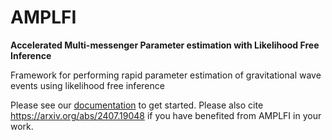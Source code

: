 # AMPLFI
**Accelerated Multi-messenger Parameter estimation with Likelihood Free Inference**

Framework for performing rapid parameter estimation of gravitational wave events using likelihood free inference


Please see our [documentation](https://amplfi.readthedocs.io/en/latest/) to get started. Please also cite https://arxiv.org/abs/2407.19048 if you have benefited from AMPLFI in your work.
